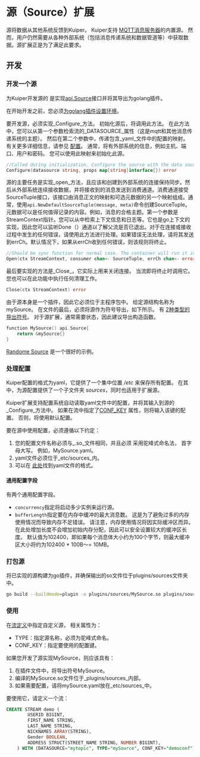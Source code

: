 # 源（Source）扩展 

源将数据从其他系统反馈到Kuiper。 Kuiper支持 [MQTT消息服务器](../rules/sources/mqtt.md)的内置源。 然而，用户仍然需要从各种外部系统（包括消息传递系统和数据管道等）中获取数据。源扩展正是为了满足此要求。

## 开发

### 开发一个源

为Kuiper开发源的 是实现[api.Source](../../../xstream/api/stream.go)接口并将其导出为golang插件。

在开始开发之前，您必须[为golang插件设置环境](overview.md#setup-the-plugin-developing-environment)。

要开发源，必须实现_Configure_方法。 初始化源后，将调用此方法。 在此方法中，您可以从第一个参数检索流的_DATASOURCE_属性（这是mqtt和其他消息传递系统的主题）。 然后在第二个参数中，传递包含_yaml_文件中的配置的映射。 有关更多详细信息，请参见 [配置](#deal-with-configuration)。 通常，将有外部系统的信息，例如主机、端口、用户和密码。 您可以使用此映射来初始化此源。

```go
//Called during initialization. Configure the source with the data source(e.g. topic for mqtt) and the properties read from the yaml 
Configure(datasource string, props map[string]interface{}) error
```

源的主要任务是实现_open_方法，且应该和创建到外部系统的连接保持同步。然后从外部系统连续接收数据，并将接收到的消息发送到消费通道。消费通道接受SourceTuple接口，该接口由消息正文的映射和可选元数据的另一个映射组成。通常，使用`api.NewDefaultSourceTuple(message, meta)`命令创建SourceTuple。元数据可以是任何值得记录的内容。例如，消息的合格主题。第一个参数是StreamContext指针。您可以从中检索上下文信息和日志等。它也是go上下文的实现，因此您可以监听Done（）通道以了解父流是否已退出。对于在连接或接收过程中发生的任何错误，请使用此方法进行处理。如果错误无法处理，请将其发送到errCh。默认情况下，如果从errCh收到任何错误，则该规则将终止。

```go
//Should be sync function for normal case. The container will run it in go func
Open(ctx StreamContext, consumer chan<- SourceTuple, errCh chan<- error)
```

最后要实现的方法是_Close_，它实际上用来关闭连接。 当流即将终止时调用它。 您也可以在此功能中执行任何清理工作。

```go
Close(ctx StreamContext) error
```

由于源本身是一个插件，因此它必须位于主程序包中。 给定源结构名称为mySource。 在文件的最后，必须将源作为符号导出，如下所示。 有 [2种类型的导出符号](overview.md#plugin-development)。 对于源扩展，通常需要状态，因此建议导出构造函数。

```go
function MySource() api.Source{
    return &mySource{}
}
```

[Randome Source](../../../plugins/sources/random.go) 是一个很好的示例。

### 处理配置

Kuiper配置的格式为yaml，它提供了一个集中位置 _/etc_ 来保存所有配置。 在其中，为源配置提供了一个子文件夹 _sources_，同时也适用于扩展源。

Kuiper扩展支持配置系统自动读取yaml文件中的配置，并将其输入到源的_Configure_方法中。 如果在流中指定了[CONF_KEY](../streams.md#create-stream) 属性，则将输入该键的配置。 否则，将使用默认配置。

要在源中使用配置，必须遵循以下约定：
 1. 您的配置文件名称必须与_.so_文件相同，并且必须 采用驼峰式命名法， 首字母大写。 例如，MySource.yaml。
  2. yaml文件必须位于_etc/sources_内。
  3. 可以在 [此处](../rules/sources/mqtt.md)找到yaml文件的格式。

#### 通用配置字段

有两个通用配置字段。

* ``concurrency``指定将启动多少实例来运行源。
* ``bufferLength``指定要在内存中缓冲的最大消息数。 这是为了避免过多的内存使用情况而导致内存不足错误。 请注意，内存使用情况将因实际缓冲区而异。 在此处增加长度不会增加初始内存分配，因此可以安全设置较大的缓冲区长度。 默认值为102400，即如果每个消息体大小约为100个字节，则最大缓冲区大小将约为102400 * 100B〜= 10MB。

### 打包源
将已实现的源构建为go插件，并确保输出的so文件位于plugins/sources文件夹中。

```bash
go build --buildmode=plugin -o plugins/sources/MySource.so plugins/sources/my_source.go
```

### 使用

在[流定义](../streams.md#create-stream)中指定自定义源， 相关属性为：

- TYPE：指定源名称，必须为驼峰式命名。
- CONF_KEY：指定要使用的配置键。

如果您开发了源实现MySource，则应该具有：
1. 在插件文件中，将导出符号MySource。
2. 编译的MySource.so文件位于_plugins/sources_内部。
3. 如果需要配置，请将mySource.yaml放在_etc/sources_中。

要使用它，请定义一个流：
```sql
CREATE STREAM demo (
		USERID BIGINT,
		FIRST_NAME STRING,
		LAST_NAME STRING,
		NICKNAMES ARRAY(STRING),
		Gender BOOLEAN,
		ADDRESS STRUCT(STREET_NAME STRING, NUMBER BIGINT),
	) WITH (DATASOURCE="mytopic", TYPE="mySource", CONF_KEY="democonf");
```